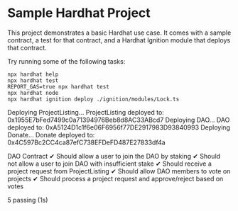 # Sample Hardhat Project

This project demonstrates a basic Hardhat use case. It comes with a sample contract, a test for that contract, and a Hardhat Ignition module that deploys that contract.

Try running some of the following tasks:

```shell
npx hardhat help
npx hardhat test
REPORT_GAS=true npx hardhat test
npx hardhat node
npx hardhat ignition deploy ./ignition/modules/Lock.ts
```

Deploying ProjectListing...
ProjectListing deployed to: 0x1955E7bFed7499c0a71394976Beb8d8AC33ABcd7
Deploying DAO...
DAO deployed to: 0xA5124D1c1f6e06F6956f77DE2917983D93840993
Deploying Donate...
Donate deployed to: 0x4C597Bc2CC4ca87efC738EFDeFD487E27833df4a


 DAO Contract
    ✔ Should allow a user to join the DAO by staking
    ✔ Should not allow a user to join DAO with insufficient stake
    ✔ Should receive a project request from ProjectListing
    ✔ Should allow DAO members to vote on projects
    ✔ Should process a project request and approve/reject based on votes


  5 passing (1s)